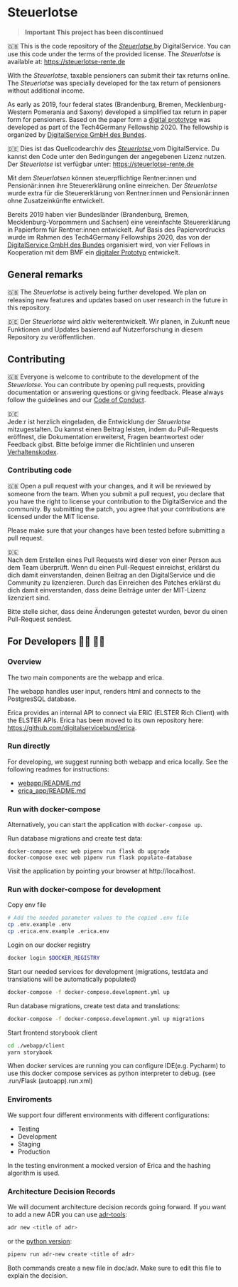 # Steuerlotse

> **Important**
**This project has been discontinued**

🇬🇧 This is the code repository of the [_Steuerlotse_ ](https://steuerlotse-rente.de) by DigitalService.
You can use this code under the terms of the provided license.
The _Steuerlotse_ is available at: https://steuerlotse-rente.de

With the _Steuerlotse_, taxable pensioners can submit their tax returns online.
The _Steuerlotse_ was specially developed for the tax return of pensioners without additional income.

As early as 2019, four federal states (Brandenburg, Bremen, Mecklenburg-Western Pomerania and Saxony) developed
a simplified tax return in paper form for pensioners. Based on the paper form a
[digital prototype](https://github.com/tech4germany/steuerlotse) was developed as part of the Tech4Germany Fellowship 2020. The fellowship is organized by [DigitalService GmbH des Bundes](https://digitalservice.bund.de).

🇩🇪 Dies ist das Quellcodearchiv des [_Steuerlotse_ ](https://steuerlotse-rente.de) vom DigitalService.
Du kannst den Code unter den Bedingungen der angegebenen Lizenz nutzen.
Der _Steuerlotse_ ist verfügbar unter: https://steuerlotse-rente.de

Mit dem _Steuerlotsen_ können steuerpflichtige Rentner:innen und Pensionär:innen ihre
Steuererklärung online einreichen. Der _Steuerlotse_ wurde extra für die Steuererklärung von Rentner:innen und
Pensionär:innen ohne Zusatzeinkünfte entwickelt.

Bereits 2019 haben vier Bundesländer (Brandenburg, Bremen, Mecklenburg-Vorpommern und Sachsen) eine vereinfachte
Steuererklärung in Papierform für Rentner:innen entwickelt. Auf Basis des Papiervordrucks wurde im Rahmen des
Tech4Germany Fellowships 2020, das von der [DigitalService GmbH des Bundes](https://digitalservice.bund.de)
organisiert wird, von vier Fellows in Kooperation mit dem BMF ein
[digitaler Prototyp](https://github.com/tech4germany/steuerlotse) entwickelt.

## General remarks

🇬🇧
The _Steuerlotse_ is actively being further developed. We plan on releasing new features and updates based on user
research in the future in this repository.

🇩🇪
Der _Steuerlotse_ wird aktiv weiterentwickelt. Wir planen, in Zukunft neue Funktionen und Updates basierend auf
Nutzerforschung in diesem Repository zu veröffentlichen.

## Contributing

🇬🇧
Everyone is welcome to contribute to the development of the _Steuerlotse_. You can contribute by opening pull requests,
providing documentation or answering questions or giving feedback. Please always follow the guidelines and our
[Code of Conduct](CODE_OF_CONDUCT.md).

🇩🇪  
Jede:r ist herzlich eingeladen, die Entwicklung der _Steuerlotse_ mitzugestalten. Du kannst einen Beitrag leisten,
indem du Pull-Requests eröffnest, die Dokumentation erweiterst, Fragen beantwortest oder Feedback gibst.
Bitte befolge immer die Richtlinien und unseren [Verhaltenskodex](CODE_OF_CONDUCT_DE.md).

### Contributing code

🇬🇧
Open a pull request with your changes, and it will be reviewed by someone from the team. When you submit a pull request,
you declare that you have the right to license your contribution to the DigitalService and the community.
By submitting the patch, you agree that your contributions are licensed under the MIT license.

Please make sure that your changes have been tested before submitting a pull request.

🇩🇪  
Nach dem Erstellen eines Pull Requests wird dieser von einer Person aus dem Team überprüft. Wenn du einen Pull-Request
einreichst, erklärst du dich damit einverstanden, deinen Beitrag an den DigitalService und die Community zu
lizenzieren. Durch das Einreichen des Patches erklärst du dich damit einverstanden, dass deine Beiträge unter der
MIT-Lizenz lizenziert sind.

Bitte stelle sicher, dass deine Änderungen getestet wurden, bevor du einen Pull-Request sendest.

## For Developers 👩‍💻 👨‍💻

### Overview

The two main components are the webapp and erica.

The webapp handles user input, renders html and connects to the PostgresSQL database.

Erica provides an internal API to connect via ERiC (ELSTER Rich Client) with the ELSTER APIs.
Erica has been moved to its own repository here: https://github.com/digitalservicebund/erica.

### Run directly

For developing, we suggest running both webapp and erica locally.
See the following readmes for instructions:

- [webapp/README.md](webapp/README.md)
- [erica_app/README.md](https://github.com/digitalservicebund/erica/blob/main/README.md)

### Run with docker-compose

Alternatively, you can start the application with `docker-compose up`.

Run database migrations and create test data:

```
docker-compose exec web pipenv run flask db upgrade
docker-compose exec web pipenv run flask populate-database
```

Visit the application by pointing your browser at http://localhost.

### Run with docker-compose for development

Copy env file

```bash
# Add the needed parameter values to the copied .env file
cp .env.example .env
cp .erica.env.example .erica.env
```

Login on our docker registry

```bash
docker login $DOCKER_REGISTRY
```

Start our needed services for development
(migrations, testdata and translations will be automatically populated)

```bash
docker-compose -f docker-compose.development.yml up
```

Run database migrations, create test data and translations:

```bash
docker-compose -f docker-compose.development.yml up migrations
```

Start frontend storybook client

```bash
cd ./webapp/client
yarn storybook
```

When docker services are running you can configure IDE(e.g. Pycharm)
to use this docker compose services as python interpreter to debug.
(see .run/Flask (autoapp).run.xml)

### Enviroments

We support four different environments with different configurations:

- Testing
- Development
- Staging
- Production

In the testing environment a mocked version of Erica and the hashing algorithm is used.

### Architecture Decision Records

We will document architecture decision records going forward. If you want to add a new ADR you can use [adr-tools](https://github.com/npryce/adr-tools):

```bash
adr new <title of adr>
```

or the [python version](https://pypi.org/project/adr-tools-python/):

```bash
pipenv run adr-new create <title of adr>
```

Both commands create a new file in doc/adr. Make sure to edit this file to explain the decision.
